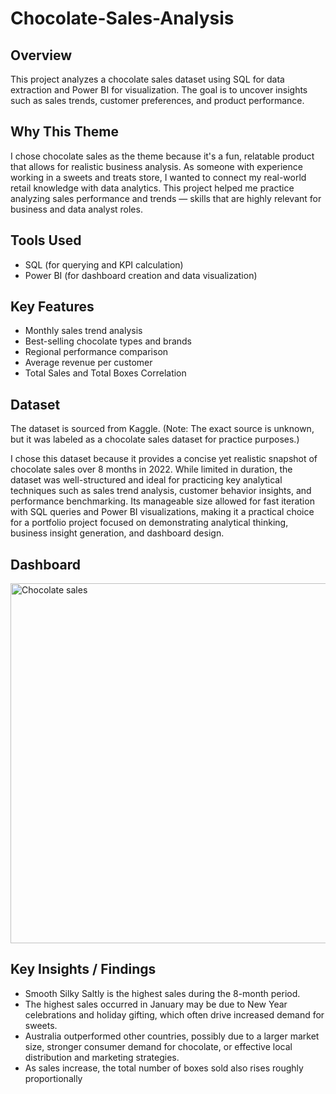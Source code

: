 # Chocolate-Sales-Analysis
## Overview
This project analyzes a chocolate sales dataset using SQL for data extraction and Power BI for visualization. The goal is to uncover insights such as sales trends, customer preferences, and product performance.
## Why This Theme
I chose chocolate sales as the theme because it's a fun, relatable product that allows for realistic business analysis. As someone with experience working in a sweets and treats store, I wanted to connect my real-world retail knowledge with data analytics. This project helped me practice analyzing sales performance and trends — skills that are highly relevant for business and data analyst roles.
## Tools Used
- SQL (for querying and KPI calculation)
- Power BI (for dashboard creation and data visualization)
## Key Features
- Monthly sales trend analysis
- Best-selling chocolate types and brands
- Regional performance comparison
- Average revenue per customer
- Total Sales and Total Boxes Correlation
## Dataset
The dataset is sourced from Kaggle. (Note: The exact source is unknown, but it was labeled as a chocolate sales dataset for practice purposes.)

I chose this dataset because it provides a concise yet realistic snapshot of chocolate sales over 8 months in 2022. While limited in duration, the dataset was well-structured and ideal for practicing key analytical techniques such as sales trend analysis, customer behavior insights, and performance benchmarking. Its manageable size allowed for fast iteration with SQL queries and Power BI visualizations, making it a practical choice for a portfolio project focused on demonstrating analytical thinking, business insight generation, and dashboard design.
## Dashboard
<img width="576" alt="Chocolate sales" src="https://github.com/user-attachments/assets/e0529103-c887-4745-85e7-4891845be815" />

## Key Insights / Findings
- Smooth Silky Saltly is the highest sales during the 8-month period.
- The highest sales occurred in January may be due to New Year celebrations and holiday gifting, which often drive increased demand for sweets.
- Australia outperformed other countries, possibly due to a larger market size, stronger consumer demand for chocolate, or effective local distribution and marketing strategies.
- As sales increase, the total number of boxes sold also rises roughly proportionally

